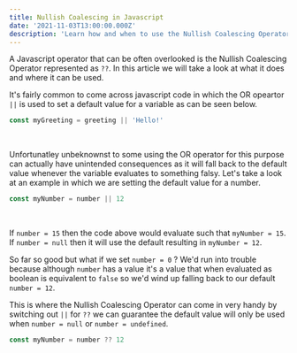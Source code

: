 ```yaml
---
title: Nullish Coalescing in Javascript
date: '2021-11-03T13:00:00.000Z'
description: 'Learn how and when to use the Nullish Coalescing Operator ??'
---
```


A Javascript operator that can be often overlooked is the Nullish Coalescing Operator represented as `??`. In this article we will take a look at what it does and where it can be used.

It's fairly common to come across javascript code in which the OR opeartor `||` is used to set a default value for a variable as can be seen below.

```javascript
const myGreeting = greeting || 'Hello!'
```

<br/>

Unfortunatley unbeknownst to some using the OR operator for this purpose can actually have unintended consequences as it will fall back to the default value whenever the variable evaluates to something falsy. Let's take a look at an example in which we are setting the default value for a number.

```javascript
const myNumber = number || 12
```

<br/>

If `number = 15` then the code above would evaluate such that `myNumber = 15`. If `number = null` then it will use the default resulting in `myNumber = 12`.

So far so good but what if we set `number = 0` ? We'd run into trouble because although `number` has a value it's a value that when evaluated as boolean is equivalent to `false` so we'd wind up falling back to our default `number = 12`.

This is where the Nullish Coalescing Operator can come in very handy by switching out `||` for `??` we can guarantee the default value will only be used when `number = null` or `number = undefined`.

```javascript
const myNumber = number ?? 12
```

<br/>
